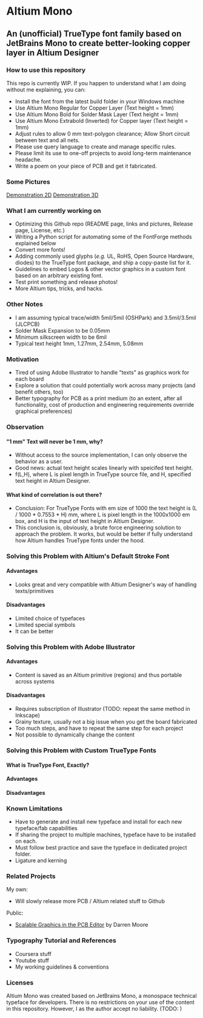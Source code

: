 # Altium Mono
## An (unofficial) TrueType font family based on JetBrains Mono to create better-looking copper layer in Altium Designer

### How to use this repository
This repo is currently WIP. If you happen to understand what I am doing without me explaining, you can:
- Install the font from the latest build folder in your Windows machine
- Use Altium Mono Regular for Copper Layer (Text height = 1mm)
- Use Altium Mono Bold for Solder Mask Layer (Text height = 1mm)
- Use Altium Mono Extrabold (Inverted) for Copper layer (Text height = 1mm)
- Adjust rules to allow 0 mm text-polygon clearance; Allow Short circuit between text and all nets.
- Please use query language to create and manage specific rules.
- Please limit its use to one-off projects to avoid long-term maintenance headache.
- Write a poem on your piece of PCB and get it fabricated.

### Some Pictures
[Demonstration 2D](/Images/Demo1.jpg)
[Demonstration 3D](/Images/Demo1-1.jpg)

### What I am currently working on 
- Optimizing this Github repo (README page, links and pictures, Release page, License, etc.)
- Writing a Python script for automating some of the FontForge methods explained below
- Convert more fonts!
- Adding commonly used glyphs (*e.g.* UL, RoHS, Open Source Hardware, diodes) to the TrueType font package, and ship a copy-paste list for it. 
- Guidelines to embed Logos & other vector graphics in a custom font based on an arbitrary existing font.
- Test print something and release photos!
- More Altium tips, tricks, and hacks.

### Other Notes
- I am assuming typical trace/width 5mil/5mil (OSHPark) and 3.5mil/3.5mil (JLCPCB)
- Solder Mask Expansion to be 0.05mm
- Minimum silkscreen width to be 6mil
- Typical text height 1mm, 1.27mm, 2.54mm, 5.08mm


### Motivation
- Tired of using Adobe Illustrator to handle "texts" as graphics work for each board
- Explore a solution that could potentially work across many projects (and benefit others, too)
- Better typography for PCB as a print medium (to an extent, after all functionality, cost of production and engineering requirements override graphical preferences)

### Observation 
#### "1 mm" Text will never be 1 mm, why?
- Without access to the source implementation, I can only observe the behavior as a user. 
- Good news: actual text height scales linearly with speicifed text height. 
- f(L,H), where L is pixel length in TrueType source file, and H, specified text height in Altium Designer.
#### What kind of correlation is out there?
- Conclusion: For TrueType Fonts with em size of 1000 the text height is (L / 1000 * 0.7553 * H) mm, where L is pixel length in the 1000x1000 em box, and H is the input of text height in Altium Designer.
- This conclusion is, obviously, a brute force engineering solution to approach the problem. It works, but would be better if fully understand how Altium handles TrueType fonts under the hood.
### Solving this Problem with Altium's Default Stroke Font
#### Advantages
- Looks great and very compatible with Altium Designer's way of handling texts/primitives
#### Disadvantages
- Limited choice of typefaces
- Limited special symbols
- It can be better
### Solving this Problem with Adobe Illustrator
#### Advantages
- Content is saved as an Altium primitive (regions) and thus portable across systems
#### Disadvantages
- Requires subscription of Illustrator (TODO: repeat the same method in Inkscape)
- Grainy texture, usually not a big issue when you get the board fabricated
- Too much steps, and have to repeat the same step for each project
- Not possible to dynamically change the content

### Solving this Problem with Custom TrueType Fonts
#### What is TrueType Font, Exactly?
#### Advantages
#### Disadvantages





### Known Limitations
- Have to generate and install new typeface and install for each new typeface/fab capabilities
- If sharing the project to multiple machines, typeface have to be installed on each.
- Must follow best practice and save the typeface in dedicated project folder.
- Ligature and kerning 
### Related Projects
My own:

- Will slowly release more PCB / Altium related stuff to Github

Public:
- [Scalable Graphics in the PCB Editor](https://forum.live.altium.com/#/posts/61899) by Darren Moore 

### Typography Tutorial and References
- Coursera stuff
- Youtube stuff
- My working guidelines & conventions

### Licenses 
Altium Mono was created based on JetBrains Mono, a monospace technical typeface for developers.
There is no restrictions on your use of the content in this repository. However, I as the author accept no liability. (TODO: )